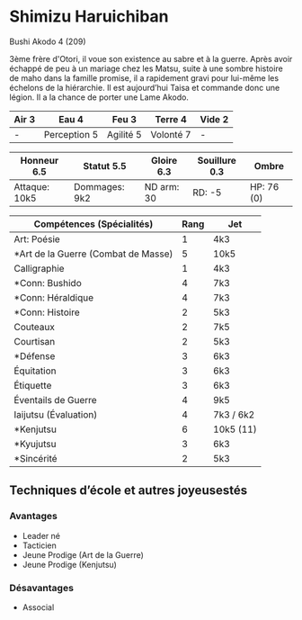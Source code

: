 # Shimizu Haruichiban

Bushi Akodo 4 (209)

3ème frère d'Otori, il voue son existence au sabre et à la guerre. Après avoir
échappé de peu à un mariage chez les Matsu, suite à une sombre histoire de maho
dans la famille promise, il a rapidement gravi pour lui-même les échelons de la
hiérarchie. Il est aujourd’hui Taisa et commande donc une légion. Il a la chance
de porter une Lame Akodo.

| **Air** 3     | **Eau** 4     | **Feu** 3     | **Terre** 4   | **Vide** 2
| ------------- | ------------- | ------------- | ------------- | -------------
| -             | Perception 5  | Agilité 5     | Volonté 7     | -

| Honneur 6.5   | Statut 5.5    | Gloire 6.3    | Souillure 0.3 | Ombre
| ------------- | ------------- | ------------- | ------------- | -------------
| Attaque: 10k5 | Dommages: 9k2 | ND arm: 30    | RD: -5        | HP: 76 (0)

| Compétences (Spécialités)                     | Rang  | Jet
| --------------------------------------------- | ----- | -------
| Art: Poésie                                   | 1     | 4k3
| *Art de la Guerre (Combat de Masse)           | 5     | 10k5 
| Calligraphie                                  | 1     | 4k3
| *Conn: Bushido                                | 4     | 7k3
| *Conn: Héraldique                             | 4     | 7k3
| *Conn: Histoire                               | 2     | 5k3
| Couteaux                                      | 2     | 7k5
| Courtisan                                     | 2     | 5k3
| *Défense                                      | 3     | 6k3
| Équitation                                    | 3     | 6k3
| Étiquette                                     | 3     | 6k3
| Éventails de Guerre                           | 4     | 9k5
| Iaijutsu (Évaluation)                         | 4     | 7k3 / 6k2
| *Kenjutsu                                     | 6     | 10k5 (11)
| *Kyujutsu                                     | 3     | 6k3
| *Sincérité                                    | 2     | 5k3


## Techniques d’école et autres joyeusestés


### Avantages

* Leader né
* Tacticien
* Jeune Prodige (Art de la Guerre)
* Jeune Prodige (Kenjutsu)

### Désavantages

* Associal
